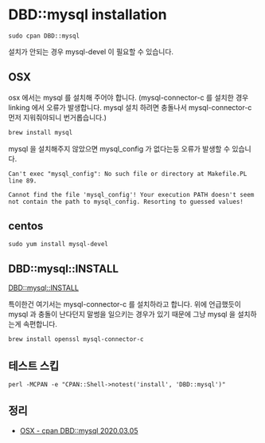 # DBD::mysql installation
```
sudo cpan DBD::mysql
```

설치가 안되는 경우 mysql-devel 이 필요할 수 있습니다.

## OSX
osx 에서는 mysql 를 설치해 주어야 합니다. (mysql-connector-c 를 설치한 경우 linking 에서 오류가 발생합니다. mysql 설치 하려면 충돌나서 mysql-connector-c 먼저 지워줘야되니 번거롭습니다.)

```bash
brew install mysql
```

mysql 을 설치해주지 않았으면 mysql_config 가 없다는둥 오류가 발생할 수 있습니다.
```
Can't exec "mysql_config": No such file or directory at Makefile.PL line 89.

Cannot find the file 'mysql_config'! Your execution PATH doesn't seem
not contain the path to mysql_config. Resorting to guessed values!
```


## centos
```
sudo yum install mysql-devel
```

## DBD::mysql::INSTALL
[DBD::mysql::INSTALL](https://metacpan.org/pod/DBD::mysql::INSTALL)

특이한건 여기서는 mysql-connector-c 를 설치하라고 합니다. 위에 언급했듯이 mysql 과 충돌이 난다던지 말썽을 일으키는 경우가 있기 때문에 그냥 mysql 을 설치하는게 속편합니다.
```
brew install openssl mysql-connector-c
```

## 테스트 스킵
```
perl -MCPAN -e "CPAN::Shell->notest('install', 'DBD::mysql')"
```

## 정리
* [OSX - cpan DBD::mysql 2020.03.05](https://junho85.pe.kr/1472)

